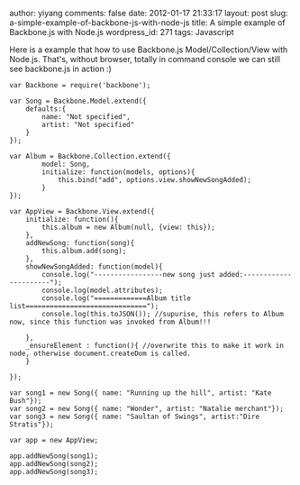 author: yiyang
comments: false
date: 2012-01-17 21:33:17
layout: post
slug: a-simple-example-of-backbone-js-with-node-js
title: A simple example of Backbone.js with Node.js
wordpress_id: 271
tags: Javascript

Here is a example that how to use Backbone.js Model/Collection/View with Node.js. 
That's, without browser, totally in command console  we  can still see backbone.js in action :)


    
    
    var Backbone = require('backbone');
    
    var Song = Backbone.Model.extend({
        defaults:{
            name: "Not specified",
            artist: "Not specified"
        }
    });
    
    var Album = Backbone.Collection.extend({
            model: Song,
            initialize: function(models, options){
                this.bind("add", options.view.showNewSongAdded);
            }
    });
    
    var AppView = Backbone.View.extend({
        initialize: function(){
            this.album = new Album(null, {view: this});
        },
        addNewSong: function(song){
            this.album.add(song);
        },
        showNewSongAdded: function(model){
            console.log("-----------------new song just added:----------------------");
            console.log(model.attributes);
            console.log("=============Album title list==============================");
            console.log(this.toJSON()); //supurise, this refers to Album now, since this function was invoked from Album!!!
    
        },
        _ensureElement : function(){ //overwrite this to make it work in node, otherwise document.createDom is called.
        }
    
    });
    
    var song1 = new Song({ name: "Running up the hill", artist: "Kate Bush"});
    var song2 = new Song({ name: "Wonder", artist: "Natalie merchant"});
    var song3 = new Song({ name: "Saultan of Swings", artist:"Dire Stratis"});
    
    var app = new AppView;
    
    app.addNewSong(song1);
    app.addNewSong(song2);
    app.addNewSong(song3);
    
